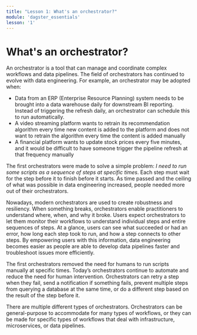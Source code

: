 ```yaml
---
title: "Lesson 1: What's an orchestrator?"
module: 'dagster_essentials'
lesson: '1'
---
```


# What's an orchestrator?

An orchestrator is a tool that can manage and coordinate complex workflows and data pipelines. The field of orchestrators has continued to evolve with data engineering. For example, an orchestrator may be adopted when:

- Data from an ERP (Enterprise Resource Planning) system needs to be brought into a data warehouse daily for downstream BI reporting. Instead of triggering the refresh daily, an orchestrator can schedule this to run automatically.
- A video streaming platform wants to retrain its recommendation algorithm every time new content is added to the platform and does not want to retrain the algorithm every time the content is added manually
- A financial platform wants to update stock prices every five minutes, and it would be difficult to have someone trigger the pipeline refresh at that frequency manually

The first orchestrators were made to solve a simple problem: _I need to run some scripts as a sequence of steps at specific times_. Each step must wait for the step before it to finish before it starts. As time passed and the ceiling of what was possible in data engineering increased, people needed more out of their orchestrators.

Nowadays, modern orchestrators are used to create robustness and resiliency. When something breaks, orchestrators enable practitioners to understand where, when, and why it broke. Users expect orchestrators to let them monitor their workflows to understand individual steps and entire sequences of steps. At a glance, users can see what succeeded or had an error, how long each step took to run, and how a step connects to other steps. By empowering users with this information, data engineering becomes easier as people are able to develop data pipelines faster and troubleshoot issues more efficiently.

The first orchestrators removed the need for humans to run scripts manually at specific times. Today’s orchestrators continue to automate and reduce the need for human intervention. Orchestrators can retry a step when they fail, send a notification if something fails, prevent multiple steps from querying a database at the same time, or do a different step based on the result of the step before it.

There are multiple different types of orchestrators. Orchestrators can be general-purpose to accommodate for many types of workflows, or they can be made for specific types of workflows that deal with infrastructure, microservices, or data pipelines.
